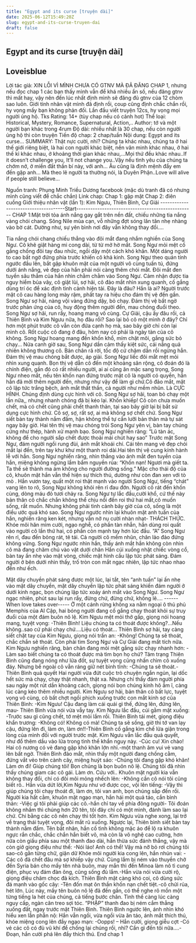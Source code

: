 ```yaml
---
title: "Egypt and its curse [truyện dài]"
date: 2025-06-12T15:49:20Z
slug: egypt-and-its-curse-truyen-dai
draft: false
---
```


## Egypt and its curse [truyện dài]

## Loveisblue

Lời tác giả: XIN LỖI VÌ MÌNH CHƯA CÓ GTNV MÀ ĐÃ ĐĂNG CHAP 1, nhưng nếu đọc chap 1 các bạn thấy mình vẫn để khá nhiều ẩn số, nếu đăng gtnv thì mất hay, vậy nên đến lúc nhất định mình sẽ đăng đủ gtnv của 12 chòm sao luôn. Giới tính nhân vật mình đã định rồi, coup cũng định chắc chắn rồi, hy vọng mấy bạn không phản đối. Lần đầu viết truyện 12cs, hy vọng mọi người ủng hộ. Tks 
Rating: 14+ (tùy chap nếu có cảnh hot)
Thể loại: Historical, Mystery, Romance, Supernatural, Action,..
Author: tớ và một người bạn khác trong 4rum
Độ dài: nhiều nhất là 30 chap, nếu còn người ủng hộ thì còn truyện 
Tiến độ chap: 2 chap/tuần
Nội dung: Egypt and its curse…
SUMMARY: 
Thật nực cười, nhỉ?
Chúng ta khác nhau, chúng ta ở hai thế giới riêng biệt, là hai con người khác biệt, nền văn minh khác nhau, ở hai thế kỉ khác nhau, ở khoảng thời gian khác nhau,…Mọi thứ đều khác nhau..If it doesn’t challenge you, It’ll not change you..Vậy nếu tình yêu của chúng ta chớm nở, ở miền đất thần bí này, với anh…
Âu cũng là định mệnh đẩy em đến gặp anh…
Mà theo lẽ người ta thường nói, là Duyên Phận..Love will alive if people still believe…

Nguồn tranh: Phụng Minh Triều Dương facebook (mặc dù tranh đã có nhưng mình cũng viết để chắc chắn)
Link chap:
Chap 1: gặp mặt
Chap 2: điên cuồng 
Giới thiệu nhân vật (lần 1): Kim Ngưu, Thiên Bình, Cự Giải
-------------------------------------Start--------------------------------------------------
CHAP 1:Mặt trời tỏa ánh nắng gay gắt trên nền đất, chiếu những tia nắng vàng chói chang. Sông Nile mùa cạn, vỗ những đợt sóng lăn tăn nhẹ nhàng vào bờ cát. Dường như, sự yên bình nơi đây vẫn không thay đổi….

Tia nắng chói chang chiếu thẳng vào đôi mắt đang nhắm nghiền của Song Ngư. Cô khẽ giật hàng mi cong dài, từ từ mở hờ mắt. Song Ngư mỏi mệt cố gắng chống đôi tay đau nhức, ngồi dậy một cách khó khăn. 
Một dáng người to cao bất ngờ đứng phía trước khiến cô khả kinh. Song Ngư theo quán tính ngước đầu lên, bắt gặp khuôn mặt của một người vô cùng tuấn tú, đứng dưới ánh nắng, vẻ đẹp của hắn phải nói càng thêm chói mắt. 
Đôi mắt đen tuyền sâu thẳm của hắn nhìn chằm chằm vào Song Ngư. Cảm nhận được tia nguy hiểm bủa vây, cô giật lùi, sợ hãi, cô đảo mắt nhìn xung quanh, cố gắng dùng trí óc để xác định tình cảnh hiện tải. Đây là đâu? Hắn là ai?
Người trước mặt cô cau hàng long mày rậm, phất tay ra hiệu cho đám thị vệ đến gần. Song Ngư sợ hãi, nàng vội vàng đứng dậy, bỏ chạy. Đám thị vệ bất ngờ trước phản ứng của cô, huy động thêm người đến, mau chóng đuổi theo. 
Song Ngư sợ hãi, run rẩy, hoang mang vô cùng. Cự Giải, cậu ấy đâu rồi, cả Thiên Bình và Kim Ngưu nữa, họ đâu rồi? Sao lại bỏ cô một mình ở đây? Chỉ hơn một phút trước cô vẫn còn đứa cạnh họ mà, sao bây giờ chỉ còn lại mình cô. Rốt cuộc cô đang ở đâu, hôm nay có phải là ngày tàn của cô không. Song Ngư hoang mang đến khốn khổ, mím chặt môi, gắng sức bỏ chạy...
Nửa canh giờ sau, Song Ngư dần cảm thấy kiệt sức, cái nắng quả nhiên không thương cô. Bản chân rã rời, tốc độ cứ chậm dần rồi ngừng hẳn. Đám thị vệ mau chóng bắt được, áp giải.
Song Ngư liếc đôi mắt mệt mỏi nhìn xung quanh. Bọn thị vệ dẫn cô đến một khoảng sân rộng, cô đoán đó là chính điện, gần đó có rất nhiều người, ai ai cũng ăn mặc sang trọng, Song Ngư nheo mắt, nếu tên khốn nạn đứng trước mặt cô là người có quyền, hẳn hắn đã mời thêm người đến, nhưng như vậy để làm gì chứ.Cô đảo mắt, mặt cô lập tức trắng bệch, ánh mắt thất thần, cả người như mềm nhũn. Là CỰC HÌNH. Chúng định dùng cực hình với cô. Song Ngư sợ hãi, toan bỏ chạy một lần nữa,, nhưng nhanh chóng đã bị kéo lại. Khốn khiếp! Cô còn chưa muốn chết, mà có chết cũng phải chết thanh thản, tại sao bây giờ lại bị bắt sử dụng cực hình chứ.
 Cô sợ, sợ, rất sợ, ai mà không sợ chết chứ. Song Ngư siết bàn tay thành nắm đấm, hận không thể tự cắn lưỡi bản thân mà tự sát ngay bây giờ.
Hai tên thị vệ mau chóng trói Song Ngư yên vị, bàn tay chúng cứng như thép, hành xử mạnh bạo. Song Ngư nghiến răng: 
“Lũ tàn ác, không để cho người sắp chết được thoải mái chút hay sao”
Trước mặt Song Ngư, đám người ngồi rung đùi, ánh mắt khoái chí. Cái tên mang vẻ đẹp chói mắt lại đến, trên tay khư khư một thanh roi dài.Hai tên thị vệ cung kính hành lễ với hắn. Song Ngư nghiến răng, nhìn thẳng vào ánh mắt đen tuyền của hắn, miệng không ngừng lẩm bẩm nguyền rủa:
“Khốn nạn! Ngươi mà giết ta. Ta thề sẽ thành ma ám không cho người đường sống.”
Mặc cho thái độ của cô, khuôn mặt hắn vẫn thể hiện sự thích thú, dường như còn đan xen với tò mò . Hắn vươn tay, quất một roi thật mạnh vào người Song Ngư, tiếng “chát” vang lên to rõ, Song Ngư không khỏi rên rỉ đau đớn. Người cô rát đến khốn cùng, dòng máu đỏ tươi chảy ra. 
Song Ngư tự lắc đầu,cười khổ, cứ thế này bản thân cô chắc chắn không thể chịu nổi đến roi thứ hai mất,cô muốn sống, rất muốn. Nhưng không phải tình cảnh bây giờ của cô, sống là một điều ước quá khó sao.
Song Ngư ngước nhìn lại khuôn mặt anh tuấn của hắn, nghiến răng ken két, nhưng vẫn nở nụ cười nhàn nhạt- THÁCH THỨC.
Khóe môi hăn mỉm cười, ngạo nghễ, có phần tàn nhẫn, hắn dùng roi quất vào người cô lần thứ hai, có phần còn mạnh tay hơn lúc đầu. 
“A” Song Ngư rên rỉ, đau đến bỏng rát, tê tái. Cả người cô mềm nhũn, chân lảo đảo đứng không vững. Song Ngư ngước nhìn hắn, thấy ánh mắt hắn không còn nhìn cô mà đang chăm chú vào vật dưới chân 
Hắn cúi xuống nhặt chiếc vòng cổ, bàn tay ấn nhẹ vào mặt vòng, chiếc mặt hình cầu lập tức phát sáng. Đám người ở bên dưới nhìn thấy, trố tròn con mắt ngạc nhiên, lập tức nhao nhao đến như ếch.

 
Mặt dây chuyền phát sáng được một lúc, lại tắt, tên “anh tuấn” lại ấn nhẹ vào mặt dây chuyền, mặt dây chuyền lập tức phát sáng khiến đám người ở dưới kinh ngạc, bọn chúng lập tức xoáy ánh mắt vào Song Ngư.
Song Ngư ngạc nhiên, phút sau lại run rẩy, đừng chứ, đừng chứ, không lẽ….
------When love takes over----- Ở một cánh rừng không xa nằm ngoại ô thủ phủ Memphis của AI Cập, hai bóng người đang cố gắng chạy thoát khỏi sự truy đuổi của một đám buôn nô lệ. Kim Ngưu mệt mỏi thở gấp, giọng nói hoang mang, tuyệt vọng:
-Thiên Bình! Liệu chúng ta có thoát được không?...Nếu không..sao cứ phải chạy chứ….Liệu có thoát…
Thiên Bình sợ hãi, tay càng siết chặt tay của Kim Ngưu, giọng nói trấn an:
-Không! Chúng ta sẽ thoát, chắc chắn sẽ thoát. Còn phải tìm Song Ngư và Cự Giải đang mất tích nữa.
Kim Ngưu nghiến răng, bàn chân đang mỏi mệt gắng sức chạy nhanh hơn:
-Làm sao biết chúng ta có thoát được mà tìm bọn họ chứ?
Tâm trạng Thiên Bình cũng đang nóng như lửa đốt, sự tuyệt vọng cũng nhấn chìm cô xuống đáy. Nhưng bề ngoài cô vẫn ráng giữ nét bình tĩnh:
-Chúng ta sẽ thoát.-Thiên Bình quả quyết
Hai người vừa đứt cuộc trò chuyện ngắn ngủn, lại dốc hết sức mà chạy, chạy thật nhanh, thật xa. Nhưng chỉ thấy đám người phía sau ngày một rút dần khoảng cách, giọng nói bọn chúng kinh hô ầm ĩ, càng lúc càng kéo thêm nhiều người.
Kim Ngưu sợ hãi, bản thân cô bất lực, tuyệt vọng vô cùng, cô bất chợt ngồi phịch xuống trước con mắt kinh sợ của Thiên Bình:
-Kim Ngưu! Cậu đang làm cái quái gì thế, đứng lên, đứng lên, mau- Thiên Bình vừa nói vừa vẫy tay.
Kim Ngưu lắc đầu, cúi gằm mặt xuống:
-Trước sau gì cũng chết, tớ mệt mỏi lắm rồi.
Thiên Bình tái mét, giọng điệu khẩn trương:
-Không có! Không có mà! Chúng ta sẽ sống, giờ thì tớ van lạy cậu, đứng lên đi, làm ơn, làm ơn!!-Thiên Bình cố gắng kìm chế lửa giận trong lòng của mình đối với người trước mặt.
Kim Ngưu vẫn lắc đầu quả quyết, như đổ thêm dầu vào lửa trong tình thế khẩn nguy này.
-Cúc cu! Xin chào! Hai cô nương có vẻ đang gặp khó khăn lớn nhỉ.-một thanh âm vui vẻ vang lên bất ngờ.
Thiên Bình đảo mắt, nhìn thấy một người đang chống cằm, đứng vắt vẻo trên cành cây, miệng huýt sáo:
-Chúng tôi đang gặp khó khăn! Làm ơn đi! Giúp chúng tôi! Bọn chúng là bọn buôn nô lệ. Chúng tôi đã nhìn thấy chúng giam các cô gái. Làm ơn. Cứu với..
Khuôn mặt người kia vẫn không thay đổi, chí có đôi môi mỏng nhếch lên:
-Không cần cô nói tôi cũng biết rõ..
Hắn vừa dứt lời,Kim Ngưu như vớ được cọc, vội lên tiếng:
-Vậy thì giúp chúng tôi chạy thoát đi, làm ơn, tôi van anh, bọn chúng sắp đến rồi.
Người kia hất cằm, khuôn mặt ngạo mạn, hắn hái một quả táo, cắn bình thản:
-Việc gì tôi phải giúp các cô.-hắn chỉ tay về phía đông người- Tôi đoán không nhầm thì chúng hơn 20 tên, tôi đây chỉ có một mình, đánh làm sao lại chứ. Chi bằng các cô nên chạy thì tốt hơn.
Kim Ngưu vừa nghe xong, lại trở về trạng thái tuyệt vọng, đôi mắt rũ xuống. Ngược lại, Thiên bình siết bàn tay thành nắm đấm. Tên bất nhân, hắn cố tình không mặc áo để lộ ra khuôn ngực rắn chắc, chắc chắn hắn biết võ, mà còn là võ nghệ cao cường, hơn nữa còn giấu phía sau một thanh đao dài, hắn thừa sức đánh thắng, vậy mà còn giở giọng điệu như thế:
-Nói láo! Anh có thể! Vậy mà nỡ bỏ rơi chúng tôi sao-cô gằn từng chữ, giận dữ
Khóe môi người kia cong lên, hắn nhún vai:
-Các cô đã chết đâu mà sợ khiếp vậy chứ. Cùng lắm bị ném vào thuyền chở đến Syria bán cho mấy tên nhà buôn, may mắn thì đến Minoa làm nô tì cung điện, phục vụ đám đàn ông, cũng sống đủ lắm.-Hắn vừa nói vừa cười rộ, giọng điệu châm chọc đả kích.
Thiên Bình mặt càng khó coi, cô dùng sức đá mạnh vào gốc cây:
-Tên đốn mạt ôn thần khốn nạn chết tiệt.-cô chửi rủa, hét lớn.
Lúc này, mấy tên buôn nô lệ đã đến gần, có thể nghe rõ mồn một từng tiếng la hét của chúng, cả tiếng bước chân. Tình thế càng lúc càng nguy cấp, ngàn cân treo sợi tóc.
“PHẬP” thanh đao bị ném cắm thẳng xuống đất, ngay trước mặt Thiên Bình.
 Thiên Bình ngước lên, ánh nhìn khó hiểu xen lẫn phẫn nộ:
Hắn vẫn ngồi, vừa ngồi vừa ăn táo, ánh mắt thích thú, khóe miệng cong lên đầy ngạo mạn:
-Oopps! – Hắn cười, giọng giễu cợt
-Có vẻ các cô có đủ vũ khí để chống lại chúng rồi, nhỉ? Cần gì đến tôi nữa....-Đoạn, hắn cười phá lên đầy thích thú.
End chap 1